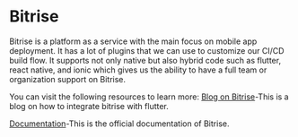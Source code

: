 # Bitrise
Bitrise is a platform as a service with the main focus on mobile app deployment. It has a lot of plugins that we can use to customize our CI/CD build flow. It supports not only native but also hybrid code such as flutter, react native, and ionic which gives us the ability to have a full team or organization support on Bitrise.

You can visit the following resources to learn more:
[Blog on Bitrise](https://medium.com/simform-engineering/bitrise-getting-started-with-flutter-integration-part-1-1e4cbcffd369)-This is a blog on how to integrate bitrise with flutter.

[Documentation](https://devcenter.bitrise.io/en/getting-started/getting-started-with-flutter-apps.html)-This is the official documentation of Bitrise.
